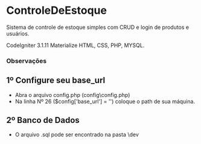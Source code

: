 # ControleDeEstoque
Sistema de controle de estoque simples com CRUD e login de produtos e usuários.

CodeIgniter 3.1.11
Materialize
HTML, CSS, PHP, MYSQL.

### Observações


## 1º Configure seu base_url
 - Abra o arquivo config.php (config\config.php)
 - Na linha Nº 26 ($config['base_url'] = '') coloque o path de sua máquina.

## 2º Banco de Dados
 - O arquivo .sql pode ser encontrado na pasta \dev

